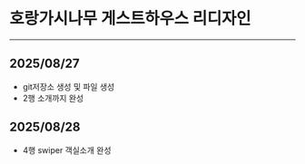 # 호랑가시나무 게스트하우스 리디자인
----
## 2025/08/27
* git저장소 생성 및 파일 생성
* 2행 소개까지 완성
## 2025/08/28
* 4행 swiper 객실소개 완성
